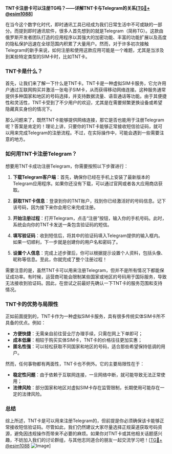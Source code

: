 **TNT卡注册卡可以注册TG吗？——详解TNT卡与Telegram的关系[[TG💪+ @esim1088](https://t.me/s/esim1088)]**

在当今这个数字化时代，即时通讯工具已经成为我们日常生活中不可或缺的一部分。而提到即时通讯软件，很多人首先想到的就是Telegram（简称TG）。这款由俄罗斯开发者团队打造的应用程序以其强大的加密功能、丰富的功能扩展以及高度的隐私保护迅速在全球范围内积累了大量用户。然而，对于许多初次接触Telegram的新手来说，如何注册和使用这款应用可能是一个难题，尤其是当涉及到某些特定类型的SIM卡时，比如TNT卡。

### TNT卡是什么？

首先，让我们来了解一下什么是TNT卡。TNT卡是一种虚拟SIM卡服务，它允许用户通过互联网购买并激活一张电子SIM卡，从而获得移动网络连接。这种服务通常提供多种国家和地区的号码选择，并支持数据流量、语音通话等功能。由于其便捷性和灵活性，TNT卡受到了不少用户的欢迎，尤其是在需要频繁更换设备或希望隐藏真实身份的情况下。

那么问题来了，既然TNT卡能够提供网络连接，那它是否也能用于注册Telegram呢？答案是肯定的！理论上讲，只要你的TNT卡能够正常接收短信验证码，就可以用来完成Telegram的注册流程。不过，在实际操作中，可能会遇到一些需要注意的地方。

### 如何用TNT卡注册Telegram？

想要用TNT卡成功注册Telegram，你需要按照以下步骤进行：

1. **下载Telegram客户端**：首先，确保你已经在手机上安装了最新版本的Telegram应用程序。如果你还没有下载，可以通过官网或者各大应用商店获取。

2. **获取TNT卡信息**：登录到你的TNT账户，找到你已经激活好的号码信息。记下该号码，因为接下来你会用它来完成注册。

3. **开始注册过程**：打开Telegram，点击“注册”按钮，输入你的手机号码。此时，系统会向你的TNT卡发送一条包含验证码的短信。

4. **填写验证码**：收到短信后，将其中的验证码填入Telegram提供的输入框内。如果一切顺利，下一步就是创建你的用户名和密码了。

5. **设置个人信息**：完成上述步骤后，你可以根据提示设置个人资料，包括头像、昵称等信息。至此，你就完成了整个注册过程！

需要注意的是，虽然TNT卡可以用来注册Telegram，但并不是所有情况下都能保证成功率。有时候，运营商可能会限制某些国家或地区的号码用于国际服务，导致无法接收到验证码。因此，在尝试之前最好先确认一下TNT卡的服务范围和支持情况。

### TNT卡的优势与局限性

正如前面提到的，TNT卡作为一种虚拟SIM卡服务，具有很多传统实体SIM卡所不具备的优点。例如：

- **方便快捷**：无需亲自前往营业厅办理手续，只需在网上下单即可；
- **成本低廉**：相较于购买实体SIM卡，TNT卡的价格往往更加实惠；
- **匿名性强**：可以轻松获取不同国家和地区的号码，适合那些希望保持低调的用户。

然而，任何事物都有两面性，TNT卡也不例外。它的主要局限性在于：

- **稳定性问题**：由于依赖于互联网连接，一旦网络中断，就可能导致无法正常使用；
- **法律风险**：部分国家和地区对虚拟SIM卡存在监管限制，长期使用可能存在一定的法律风险。

### 总结

综上所述，TNT卡是可以用来注册Telegram的，但前提是你必须确保该卡能够正常接收短信验证码。尽管如此，我们仍然建议大家尽量选择正规渠道获取号码资源，避免因违规操作而带来不必要的麻烦。如果你对TNT卡或其他相关话题感兴趣，不妨加入我们的讨论群组，与其他志同道合的朋友一起交流学习吧！[[TG💪+ @esim1088](https://t.me/s/esim1088) ![Image](https://i.postimg.cc/4NQfJmqS/Snipaste-2025-05-13-00-14-12.png)]